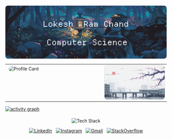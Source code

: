 <!-- Banner -->
<p align="center">
  <img src="assets/Frame 4.png" alt="GitHub Banner" style="max-width: 100%; border-radius: 8px;">
</p>
<!-- Profile Summary + GIF -->

<table>
  <tr>
    <td width="60%" style="vertical-align: top; padding-right: 15px;">
      <img src="http://github-profile-summary-cards.vercel.app/api/cards/profile-details?username=lokeshramchand-ctrl&theme=github_dark&title_color=264653&text_color=2a2a2a&icon_color=e76f51&border_color=2a9d8f&bg_color=f4f1de" alt="Profile Card" style="width:100%; border-radius: 12px; border: 3px solid #ffffff;">
    </td>
    <td width="40%" style="vertical-align: top;">
      <img src="assets/train.gif" alt="Demo GIF" style="width:100%; border-radius: 8px; border: 1px solid #ddd;">
    </td>
  </tr>
</table>

[![activity graph](https://github-readme-activity-graph.vercel.app/graph?username=lokeshramchand-ctrl&bg_color=0d1117&color=ffffff&line=40c463&point=fff7e0&area=true&hide_border=true)](https://github.com/AndroidWithRossyn/github-readme-activity-graph)
<!-- Skills -->
<p align="center" style="margin-top: 20px;">
  <img src="https://skillicons.dev/icons?i=python,java,django,react,nodejs,express,flutter,mongodb,postgres,mysql,figma&perline=11" alt="Tech Stack">
</p>

<!-- Social Links -->
<p align="center" style="margin-top: 10px;">
  <a href="https://www.linkedin.com/in/lokesh-ram-chand-b-b276bb291" target="_blank"><img src="https://skillicons.dev/icons?i=linkedin" alt="LinkedIn"></a> &nbsp;
  <a href="https://www.instagram.com/YOUR-INSTAGRAM-USERNAME" target="_blank"><img src="https://skillicons.dev/icons?i=instagram" alt="Instagram"></a> &nbsp;
  <a href="mailto:lokeshramchand@gmail.com"><img src="https://skillicons.dev/icons?i=gmail" alt="Gmail"></a> &nbsp;
  <a href="https://stackoverflow.com/users/23266289/lokesh-ram-chand" target="_blank"><img src="https://skillicons.dev/icons?i=stackoverflow" alt="StackOverflow"></a>
</p>


<!--
## **🏆 GitHub Hall of Fame**  

  <img src="https://github-readme-stats.vercel.app/api?username=lokeshramchand-ctrl&show_icons=true&theme=tokyonight&hide_border=true&count_private=true" width="48%">
</p>

<p align="center">
  <img src="https://github-readme-activity-graph.vercel.app/graph?username=lokeshramchand-ctrl&bg_color=1a1b27&color=70a5fd&line=bf91f3&point=38bdae&hide_border=true" width="90%">
</p>

<br/>

---

## **💬 Developer Wisdom**  

<p align="center">
  <img src="https://quotes-github-readme.vercel.app/api?type=vertical&theme=dark&border=true" width="45%">
  &nbsp; &nbsp;
  <img src="https://quotes-github-readme.vercel.app/api?type=vertical&theme=tokyonight&border=true" width="45%">
</p>

<br/>

<p align="center">
  <img src="https://capsule-render.vercel.app/api?type=waving&color=gradient&height=120&section=footer&width=100%"/>
</p>
-->
